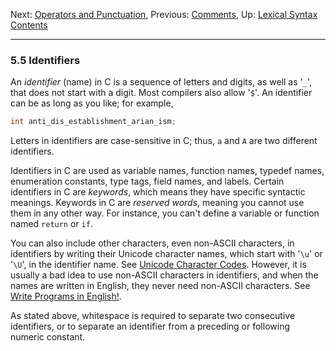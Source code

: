 Next: [Operators and Punctuation](Operators_002fPunctuation.md),
Previous: [Comments](Comments.md), Up: [Lexical
Syntax](Lexical-Syntax.md)  
[Contents](index.md#SEC_Contents "Table of contents")  

------------------------------------------------------------------------


### 5.5 Identifiers 


An *identifier* (name) in C is a sequence of letters and digits, as well
as '`_`', that does not start with a digit. Most compilers also
allow '`$`'. An identifier can be as long as you like; for
example,

``` C
int anti_dis_establishment_arian_ism;
```


Letters in identifiers are case-sensitive in C; thus, `a` and `A` are
two different identifiers.


Identifiers in C are used as variable names, function names, typedef
names, enumeration constants, type tags, field names, and labels.
Certain identifiers in C are *keywords*, which means they have specific
syntactic meanings. Keywords in C are *reserved words*, meaning you
cannot use them in any other way. For instance, you can't define a
variable or function named `return` or `if`.

You can also include other characters, even non-ASCII characters, in
identifiers by writing their Unicode character names, which start with
'`\u`' or '`\U`', in the identifier name. See [Unicode
Character Codes](Unicode-Character-Codes.md). However, it is usually a
bad idea to use non-ASCII characters in identifiers, and when the names
are written in English, they never need non-ASCII characters. See [Write
Programs in English!](English.md).

As stated above, whitespace is required to separate two consecutive
identifiers, or to separate an identifier from a preceding or following
numeric constant.
